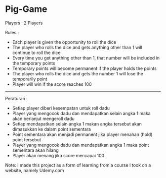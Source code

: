 # Pig-Game

Players : 2 Players

Rules : 
 - Each player is given the opportunity to roll the dice
 - The player who rolls the dice and gets anything other than 1 will continue to roll the dice
 - Every time you get anything other than 1, that number will be included in the temporary points
 - Temporary points will become permanent if the player holds the points
 - The player who rolls the dice and gets the number 1 will lose the temporarily point
 - Player will win if the score reaches 100
 
------------------------------------------------------------------------------------------------
Peraturan : 
 - Setiap player diberi kesempatan untuk roll dadu
 - Player yang mengocok dadu dan mendapatkan selain angka 1 maka akan berlanjut mengeroll dadu 
 - Setiap mendapatkan selain angka 1 makan angka tersebut akan dimasukkan ke dalam point sementara
 - Point sementara akan menjadi permanent jika player menahan (hold) point tersebut
 - Player yang mengocok dadu dan mendapatkan angka 1 maka point sementara akan hilang
 - Player akan menang jika score mencapai 100

Note: I made this project as a form of learning from a course I took on a website, namely Udemy.com
